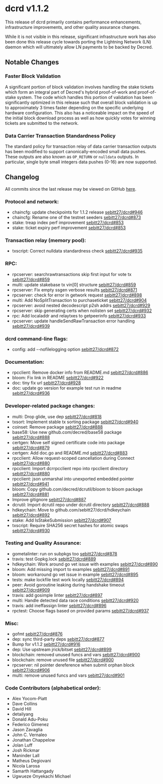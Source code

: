 # dcrd v1.1.2

This release of dcrd primarily contains performance enhancements, infrastructure
improvements, and other quality assurance changes.

While it is not visible in this release, significant infrastructure work has
also been done this release cycle towards porting the Lightning Network (LN)
daemon which will ultimately allow LN payments to be backed by Decred.

## Notable Changes

### Faster Block Validation

A significant portion of block validation involves handling the stake tickets
which form an integral part of Decred's hybrid proof-of-work and proof-of-stake
system.  The code which handles this portion of validation has been
significantly optimized in this release such that overall block validation is
up to approximately 3 times faster depending on the specific underlying hardware
configuration.  This also has a noticeable impact on the speed of the initial
block download process as well as how quickly votes for winning tickets are
submitted to the network.

### Data Carrier Transaction Standardness Policy

The standard policy for transaction relay of data carrier transaction outputs
has been modified to support canonically-encoded small data pushes.  These
outputs are also known as `OP_RETURN` or `nulldata` outputs.  In particular,
single byte small integers data pushes (0-16) are now supported.

## Changelog

All commits since the last release may be viewed on GitHub [here](https://github.com/sebitt27/dcrd/compare/v1.1.0...v1.1.2).

### Protocol and network:
- chaincfg: update checkpoints for 1.1.2 release [sebitt27/dcrd#946](https://github.com/sebitt27/dcrd/pull/946)
- chaincfg: Rename one of the testnet seeders [sebitt27/dcrd#873](https://github.com/sebitt27/dcrd/pull/873)
- stake: treap index perf improvement [sebitt27/dcrd#853](https://github.com/sebitt27/dcrd/pull/853)
- stake: ticket expiry perf improvement [sebitt27/dcrd#853](https://github.com/sebitt27/dcrd/pull/853)

### Transaction relay (memory pool):

- txscript: Correct nulldata standardness check [sebitt27/dcrd#935](https://github.com/sebitt27/dcrd/pull/935)

### RPC:

- rpcserver: searchrawtransactions skip first input for vote tx [sebitt27/dcrd#859](https://github.com/sebitt27/dcrd/pull/859)
- multi: update stakebase tx vin[0] structure [sebitt27/dcrd#859](https://github.com/sebitt27/dcrd/pull/859)
- rpcserver: Fix empty ssgen verbose results [sebitt27/dcrd#871](https://github.com/sebitt27/dcrd/pull/871)
- rpcserver: check for error in getwork request [sebitt27/dcrd#898](https://github.com/sebitt27/dcrd/pull/898)
- multi: Add NoSplitTransaction to purchaseticket [sebitt27/dcrd#904](https://github.com/sebitt27/dcrd/pull/904)
- rpcserver: avoid nested decodescript p2sh addrs [sebitt27/dcrd#929](https://github.com/sebitt27/dcrd/pull/929)
- rpcserver: skip generating certs when nolisten set [sebitt27/dcrd#932](https://github.com/sebitt27/dcrd/pull/932)
- rpc: Add localaddr and relaytxes to getpeerinfo [sebitt27/dcrd#933](https://github.com/sebitt27/dcrd/pull/933)
- rpcserver: update handleSendRawTransaction error handling [sebitt27/dcrd#939](https://github.com/sebitt27/dcrd/pull/939)

### dcrd command-line flags:

- config: add --nofilelogging option [sebitt27/dcrd#872](https://github.com/sebitt27/dcrd/pull/872)

### Documentation:

- rpcclient: Remove docker info from README.md [sebitt27/dcrd#886](https://github.com/sebitt27/dcrd/pull/886)
- bloom: Fix link in README [sebitt27/dcrd#922](https://github.com/sebitt27/dcrd/pull/922)
- doc: tiny fix url [sebitt27/dcrd#928](https://github.com/sebitt27/dcrd/pull/928)
- doc: update go version for example test run in readme [sebitt27/dcrd#936](https://github.com/sebitt27/dcrd/pull/936)

### Developer-related package changes:

- multi: Drop glide, use dep [sebitt27/dcrd#818](https://github.com/sebitt27/dcrd/pull/818)
- txsort: Implement stable tx sorting package  [sebitt27/dcrd#940](https://github.com/sebitt27/dcrd/pull/940)
- coinset: Remove package [sebitt27/dcrd#888](https://github.com/sebitt27/dcrd/pull/888)
- base58: Use new github.com/decred/base58 package [sebitt27/dcrd#888](https://github.com/sebitt27/dcrd/pull/888)
- certgen: Move self signed certificate code into package [sebitt27/dcrd#879](https://github.com/sebitt27/dcrd/pull/879)
- certgen: Add doc.go and README.md [sebitt27/dcrd#883](https://github.com/sebitt27/dcrd/pull/883)
- rpcclient: Allow request-scoped cancellation during Connect [sebitt27/dcrd#880](https://github.com/sebitt27/dcrd/pull/880)
- rpcclient: Import dcrrpcclient repo into rpcclient directory [sebitt27/dcrd#880](https://github.com/sebitt27/dcrd/pull/880)
- rpcclient: json unmarshal into unexported embedded pointer  [sebitt27/dcrd#941](https://github.com/sebitt27/dcrd/pull/941)
- bloom: Copy github.com/decred/dcrutil/bloom to bloom package [sebitt27/dcrd#881](https://github.com/sebitt27/dcrd/pull/881)
- Improve gitignore [sebitt27/dcrd#887](https://github.com/sebitt27/dcrd/pull/887)
- dcrutil: Import dcrutil repo under dcrutil directory [sebitt27/dcrd#888](https://github.com/sebitt27/dcrd/pull/888)
- hdkeychain: Move to github.com/sebitt27/dcrd/hdkeychain [sebitt27/dcrd#892](https://github.com/sebitt27/dcrd/pull/892)
- stake: Add IsStakeSubmission [sebitt27/dcrd#907](https://github.com/sebitt27/dcrd/pull/907)
- txscript: Require SHA256 secret hashes for atomic swaps [sebitt27/dcrd#930](https://github.com/sebitt27/dcrd/pull/930)

### Testing and Quality Assurance:

- gometalinter: run on subpkgs too [sebitt27/dcrd#878](https://github.com/sebitt27/dcrd/pull/878)
- travis: test Gopkg.lock [sebitt27/dcrd#889](https://github.com/sebitt27/dcrd/pull/889)
- hdkeychain: Work around go vet issue with examples [sebitt27/dcrd#890](https://github.com/sebitt27/dcrd/pull/890)
- bloom: Add missing import to examples [sebitt27/dcrd#891](https://github.com/sebitt27/dcrd/pull/891)
- bloom: workaround go vet issue in example [sebitt27/dcrd#895](https://github.com/sebitt27/dcrd/pull/895)
- tests: make lockfile test work locally [sebitt27/dcrd#894](https://github.com/sebitt27/dcrd/pull/894)
- peer: Avoid goroutine leaking during handshake timeout [sebitt27/dcrd#909](https://github.com/sebitt27/dcrd/pull/909)
- travis: add gosimple linter [sebitt27/dcrd#897](https://github.com/sebitt27/dcrd/pull/897)
- multi: Handle detected data race conditions [sebitt27/dcrd#920](https://github.com/sebitt27/dcrd/pull/920)
- travis: add ineffassign linter [sebitt27/dcrd#896](https://github.com/sebitt27/dcrd/pull/896)
- rpctest: Choose flags based on provided params [sebitt27/dcrd#937](https://github.com/sebitt27/dcrd/pull/937)

### Misc:

- gofmt [sebitt27/dcrd#876](https://github.com/sebitt27/dcrd/pull/876)
- dep: sync third-party deps [sebitt27/dcrd#877](https://github.com/sebitt27/dcrd/pull/877)
- Bump for v1.1.2 [sebitt27/dcrd#916](https://github.com/sebitt27/dcrd/pull/916)
- dep: Use upstream jrick/bitset [sebitt27/dcrd#899](https://github.com/sebitt27/dcrd/pull/899)
- blockchain: removed unused funcs and vars [sebitt27/dcrd#900](https://github.com/sebitt27/dcrd/pull/900)
- blockchain: remove unused file [sebitt27/dcrd#900](https://github.com/sebitt27/dcrd/pull/900)
- rpcserver: nil pointer dereference when submit orphan block [sebitt27/dcrd#906](https://github.com/sebitt27/dcrd/pull/906)
- multi: remove unused funcs and vars [sebitt27/dcrd#901](https://github.com/sebitt27/dcrd/pull/901)

### Code Contributors (alphabetical order):

- Alex Yocom-Piatt
- Dave Collins
- David Hill
- detailyang
- Donald Adu-Poku
- Federico Gimenez
- Jason Zavaglia
- John C. Vernaleo
- Jonathan Chappelow
- Jolan Luff
- Josh Rickmar
- Maninder Lall
- Matheus Degiovani
- Nicola Larosa
- Samarth Hattangady
- Ugwueze Onyekachi Michael
